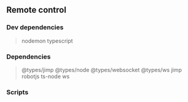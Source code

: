 ## Remote control

### Dev dependencies
  > nodemon
  > typescript

### Dependencies
  > @types/jimp
  > @types/node
  > @types/websocket
  > @types/ws
  > jimp
  > robotjs
  > ts-node
  > ws

### Scripts
